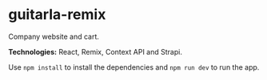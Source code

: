 # guitarla-remix
Company website and cart.

**Technologies:** React, Remix, Context API and Strapi.

Use `npm install` to install the dependencies and `npm run dev` to run the app.
